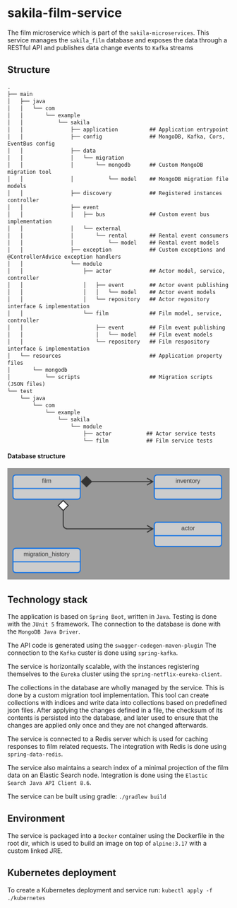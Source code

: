 # sakila-film-service

The film microservice which is part of the `sakila-microservices`. This service manages the
`sakila_film` database and exposes the data through a RESTful API and publishes data change
events to `Kafka` streams

## Structure

```
.
├── main
│   ├── java
│   │   └── com
│   │       └── example
│   │           └── sakila
│   │               ├── application          ## Application entrypoint
│   │               ├── config               ## MongoDB, Kafka, Cors, EventBus config
│   │               ├── data
│   │               │   └── migration
│   │               │       └── mongodb      ## Custom MongoDB migration tool
│   │               │           └── model    ## MongoDB migration file models
│   │               ├── discovery            ## Registered instances controller
│   │               ├── event
│   │               │   ├── bus              ## Custom event bus implementation
│   │               │   └── external
│   │               │       └── rental       ## Rental event consumers
│   │               │           └── model    ## Rental event models
│   │               ├── exception            ## Custom exceptions and @ControllerAdvice exception handlers
│   │               └── module
│   │                   ├── actor            ## Actor model, service, controller
│   │                   │   ├── event        ## Actor event publishing
│   │                   │   │   └── model    ## Actor event models
│   │                   │   └── repository   ## Actor repository interface & implementation
│   │                   └── film             ## Film model, service, controller
│   │                       ├── event        ## Film event publishing
│   │                       │   └── model    ## Film event models
│   │                       └── repository   ## Film respository interface & implementation
│   └── resources                            ## Application property files
│       └── mongodb
│           └── scripts                      ## Migration scripts (JSON files)
└── test
    └── java
        └── com
            └── example
                └── sakila
                    └── module
                        ├── actor           ## Actor service tests
                        └── film            ## Film service tests
```

#### Database structure

![DatabaseStructure](sakila_film_structure.png)

## Technology stack

The application is based on `Spring Boot`, written in `Java`. Testing is done with the `JUnit 5`
framework. The connection to the database is done with the `MongoDB Java Driver`.

The API code is generated using the `swagger-codegen-maven-plugin` The connection to the `Kafka`
custer is done using `spring-kafka`.

The service is horizontally scalable, with the instances registering themselves to the `Eureka`
cluster using the `spring-netflix-eureka-client`.

The collections in the database are wholly managed by the service. This is done by a custom
migration tool implementation. This tool can create collections with indices and write data into
collections based on predefined json files. After applying the changes defined in a file, the
checksum of its contents is persisted into the database, and later used to ensure that the
changes are applied only once and they are not changed afterwards.

The service is connected to a Redis server which is used for caching responses to film related
requests. The integration with Redis is done using `spring-data-redis`.

The service also maintains a search index of a minimal projection of the film data on an Elastic
Search node. Integration is done using the `Elastic Search Java API Client 8.6`.

The service can be built using gradle:
`./gradlew build`

## Environment

The service is packaged into a `Docker` container using the Dockerfile in the root dir, which is used
to build an image on top of `alpine:3.17` with a custom linked JRE.

## Kubernetes deployment

To create a Kubernetes deployment and service run:
`kubectl apply -f ./kubernetes`
